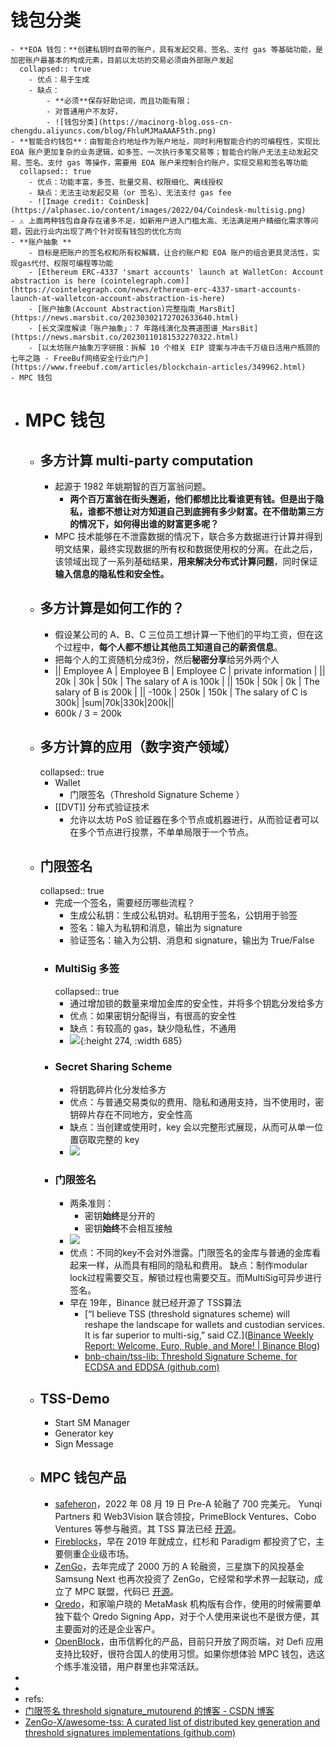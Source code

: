 # 钱包分类
	- **EOA 钱包：**创建私钥时自带的账户，具有发起交易、签名、支付 gas 等基础功能，是加密账户最基本的构成元素，目前以太坊的交易必须由外部账户发起
	  collapsed:: true
		- 优点：易于生成
		- 缺点：
			- **必须**保存好助记词，而且功能有限；
			- 对普通用户不友好，
			- ![钱包分类](https://macinorg-blog.oss-cn-chengdu.aliyuncs.com/blog/FhluMJMaAAAF5th.png)
	- **智能合约钱包**：由智能合约地址作为账户地址，同时利用智能合约的可编程性，实现比 EOA 账户更加复杂的业务逻辑，如多签、一次执行多笔交易等；智能合约账户无法主动发起交易、签名、支付 gas 等操作，需要用 EOA 账户来控制合约账户，实现交易和签名等功能
	  collapsed:: true
		- 优点：功能丰富，多签、批量交易、权限细化、离线授权
		- 缺点：无法主动发起交易（or 签名）、无法支付 gas fee
		- ![Image credit: CoinDesk](https://alphasec.io/content/images/2022/04/Coindesk-multisig.png)
	- ⚠️ 上面两种钱包自身存在诸多不足，如新用户进入门槛太高、无法满足用户精细化需求等问题，因此行业内出现了两个针对现有钱包的优化方向
	- **账户抽象 **
		- 目标是把账户的签名权和所有权解耦，让合约账户和 EOA 账户的组合更具灵活性，实现gas代付、权限可编程等功能
		- [Ethereum ERC-4337 'smart accounts' launch at WalletCon: Account abstraction is here (cointelegraph.com)](https://cointelegraph.com/news/ethereum-erc-4337-smart-accounts-launch-at-walletcon-account-abstraction-is-here)
		- [账户抽象(Account Abstraction)完整指南_MarsBit](https://news.marsbit.co/20230302172702633640.html)
		- [长文深度解读「账户抽象」：7 年路线演化及赛道图谱_MarsBit](https://news.marsbit.co/20230110181532270322.html)
		- [以太坊账户抽象万字研报：拆解 10 个相关 EIP 提案与冲击千万级日活用户瓶颈的七年之路 - FreeBuf网络安全行业门户](https://www.freebuf.com/articles/blockchain-articles/349962.html)
	- MPC 钱包
- # MPC 钱包
	- ## 多方计算 multi-party computation
		- 起源于 1982 年姚期智的百万富翁问题。
			- **两个百万富翁在街头邂逅，**他们都想比比看谁更有钱。但是出于隐私，谁都不想让对方知道自己到底拥有多少财富。在不借助第三方的情况下，如何得出谁的财富更多呢**？**
		- MPC 技术能够在不泄露数据的情况下，联合多方数据进行计算并得到明文结果，最终实现数据的所有权和数据使用权的分离。在此之后，该领域出现了一系列基础结果，**用来解决分布式计算问题**，同时保证**输入信息的隐私性和安全性。**
	- ## 多方计算是如何工作的？
		- 假设某公司的 A、B、C 三位员工想计算一下他们的平均工资，但在这个过程中，**每个人都不想让其他员工知道自己的薪资信息**。
		- 把每个人的工资随机分成3份，然后**秘密分享**给另外两个人
		- || Employee A | Employee B | Employee C | private information |
		  || 20k | 30k | 50k |  The salary of A is 100k |
		  || 150k | 50k | 0k | The salary of B is 200k |
		  || -100k | 250k | 150k | The salary of C is 300k|
		  |sum|70k|330k|200k||
		- 600k / 3 = 200k
	- ## 多方计算的应用（数字资产领域）
	  collapsed:: true
		- Wallet
			- 门限签名（Threshold Signature Scheme ）
		- [[DVT]] 分布式验证技术
			- 允许以太坊 PoS 验证器在多个节点或机器进行，从而验证者可以在多个节点进行投票，不单单局限于一个节点。
	- ## 门限签名
	  collapsed:: true
		- 完成一个签名，需要经历哪些流程？
			- 生成公私钥：生成公私钥对。私钥用于签名，公钥用于验签
			- 签名：输入为私钥和消息，输出为 signature
			- 验证签名：输入为公钥、消息和 signature，输出为 True/False
		- ### MultiSig 多签
		  collapsed:: true
			- 通过增加锁的数量来增加金库的安全性，并将多个钥匙分发给多方
			- 优点：如果密钥分配得当，有很高的安全性
			- 缺点：有较高的 gas，缺少隐私性，不通用
			- ![](https://miro.medium.com/v2/resize:fit:1400/0*YQsFWkOPZmCWzcPV.png){:height 274, :width 685}
		- ### Secret Sharing Scheme
			- 将钥匙碎片化分发给多方
			- 优点：与普通交易类似的费用、隐私和通用支持，当不使用时，密钥碎片存在不同地方，安全性高
			- 缺点：当创建或使用时，key 会以完整形式展现，从而可从单一位置窃取完整的 key
			- ![](https://miro.medium.com/v2/resize:fit:1346/0*jfcMctNyXix5tPcR.png)
		- ### 门限签名
			- 两条准则：
				- 密钥**始终**是分开的
				- 密钥**始终**不会相互接触
			- ![](https://miro.medium.com/v2/resize:fit:1400/0*RIcxJNiHodRSt7Vq.png)
			- 优点：不同的key不会对外泄露。门限签名的金库与普通的金库看起来一样，从而具有相同的隐私和费用。
			  缺点：制作modular lock过程需要交互，解锁过程也需要交互。而MultiSig可异步进行签名。
			- 早在 19年，Binance 就已经开源了 TSS算法
				- [“I believe TSS (threshold signatures scheme) will reshape the landscape for wallets and custodian services. It is far superior to multi-sig,” said CZ.]([Binance Weekly Report: Welcome, Euro, Ruble, and More! | Binance Blog](https://www.binance.com/en/blog/all/binance-weekly-report-welcome-euro-ruble-and-more-400687736338653184))
				- [bnb-chain/tss-lib: Threshold Signature Scheme, for ECDSA and EDDSA (github.com)](https://github.com/bnb-chain/tss-lib)
	- ## TSS-Demo
		- Start SM Manager
		- Generator key
		- Sign Message
	- ## MPC 钱包产品
		- [safeheron](https://www.safeheron.com/en-US/mpc-wallet/)，2022 年 08 月 19 日 Pre-A 轮融了 700 完美元。 Yunqi Partners 和 Web3Vision 联合领投，PrimeBlock Ventures、Cobo Ventures 等参与融资。其 TSS 算法已经 [开源](https://github.com/Safeheron/tss-rsa-cpp)。
		- [Fireblocks](https://www.fireblocks.com/)，早在 2019 年就成立，红杉和 Paradigm 都投资了它，主要侧重企业级市场。
		- [ZenGo](https://zengo.com/safety/)，去年完成了 2000 万的 A 轮融资，三星旗下的风投基金 Samsung Next 也再次投资了 ZenGo，它经常和学术界一起联动，成立了 MPC 联盟，代码已 [开源](https://github.com/ZenGo-X)。
		- [Qredo](https://www.qredo.com/about)，和家喻户晓的 MetaMask 机构版有合作，使用的时候需要单独下载个 Qredo Signing App，对于个人使用来说也不是很方便，其主要面对的还是企业客户。
		- [OpenBlock](https://openblock.com/)，由币信孵化的产品，目前只开放了网页端，对 Defi 应用支持比较好，很符合国人的使用习惯。如果你想体验 MPC 钱包，选这个练手准没错，用户群里也非常活跃。
-
-
- refs:
- [门限签名 threshold signature_mutourend 的博客 - CSDN 博客](https://blog.csdn.net/mutourend/article/details/121199130)
- [ZenGo-X/awesome-tss: A curated list of distributed key generation and threshold signatures implementations (github.com)](https://github.com/ZenGo-X/awesome-tss)